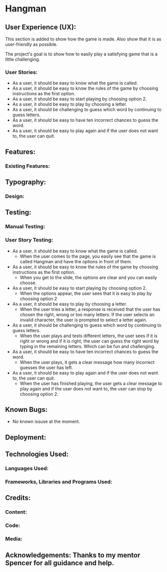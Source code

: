 # Hangman

## User Experience (UX):

This section is added to show how the game is made. Also show that it is as user-friendly as possible.

The project's goal is to show how to easily play a satisfying game that is a little challenging.

### User Stories:

- As a user, it should be easy to know what the game is called.
- As a user, it should be easy to know the rules of the game by choosing instructions as the first option.
- As a user, it should be easy to start playing by choosing option 2.
- As a user, it should be easy to play by choosing a letter.
- As a user, it should be challenging to guess which word by continuing to guess letters.
- As a user, it should be easy to have ten incorrect chances to guess the word.
- As a user, it should be easy to play again and if the user does not want to, the user can quit.

## Features:
### Existing Features:
## Typography:
### Design:
## Testing:
### Manual Testing:



### User Story Testing:

- As a user, it should be easy to know what the game is called.
    - When the user comes to the page, you easily see that the game is called Hangman and have the options in front of them.
- As a user, it should be easy to know the rules of the game by choosing instructions as the first option.
    - When you get to the slide, the options are clear and you can easily choose.
- As a user, it should be easy to start playing by choosing option 2.
    - When the options appear, the user sees that it is easy to play by choosing option 2
- As a user, it should be easy to play by choosing a letter.
    - When the user tries a letter, a response is received that the user has chosen the right, wrong or too many letters. If the user selects an invalid character, the user is prompted to select a letter again.
- As a user, it should be challenging to guess which word by continuing to guess letters.
    - When the user plays and tests different letters, the user sees if it is right or wrong and if it is right, the user can guess the right word by typing in the remaining letters. Which can be fun and challenging.
- As a user, it should be easy to have ten incorrect chances to guess the word.
    - When the user plays, it gets a clear message how many incorrect guesses the user has left.
- As a user, it should be easy to play again and if the user does not want to, the user can quit.
    - When the user has finished playing, the user gets a clear message to play again and if the user does not want to, the user can stop by choosing option 2.

## Known Bugs:

- No known issuse at the moment.

## Deployment:
## Technologies Used:
### Languages Used:
### Frameworks, Libraries and Programs Used:
## Credits:
### Content:
### Code:
### Media:
## Acknowledgements: Thanks to my mentor Spencer for all guidance and help.